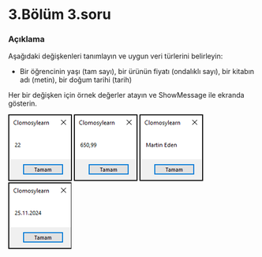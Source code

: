 # 3.Bölüm 3.soru

### Açıklama
Aşağıdaki değişkenleri tanımlayın ve uygun veri türlerini belirleyin:

* Bir öğrencinin yaşı (tam sayı), bir ürünün fiyatı (ondalıklı sayı), bir kitabın adı (metin), bir doğum tarihi (tarih)

Her bir değişken için örnek değerler atayın ve ShowMessage ile ekranda gösterin.

![Bolum 3-Soru 3- Çıktı 1](Bolum3_3_Cikti1.png)
![Bolum 3-Soru 3- Çıktı 2](Bolum3_3_Cikti2.png)
![Bolum 3-Soru 3- Çıktı 3](Bolum3_3_Cikti3.png)
![Bolum 3-Soru 3- Çıktı 4](Bolum3_3_Cikti4.png)